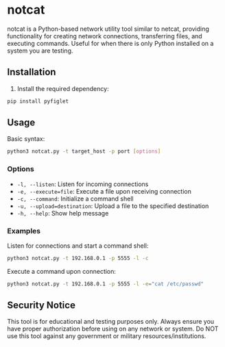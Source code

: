 # notcat

notcat is a Python-based network utility tool similar to netcat, providing functionality for creating network connections, transferring files, and executing commands. Useful for when there is only Python installed on a system you are testing.

## Installation

1. Install the required dependency:

```bash
pip install pyfiglet
```

## Usage

Basic syntax:

```bash
python3 notcat.py -t target_host -p port [options]
```

### Options

- `-l, --listen`: Listen for incoming connections
- `-e, --execute=file`: Execute a file upon receiving connection
- `-c, --command`: Initialize a command shell
- `-u, --upload=destination`: Upload a file to the specified destination
- `-h, --help`: Show help message

### Examples

Listen for connections and start a command shell:

```bash
python3 notcat.py -t 192.168.0.1 -p 5555 -l -c
```

Execute a command upon connection:

```bash
python3 notcat.py -t 192.168.0.1 -p 5555 -l -e="cat /etc/passwd"
```

## Security Notice

This tool is for educational and testing purposes only. Always ensure you have proper authorization before using on any network or system. Do NOT use this tool against any government or military resources/institutions.
